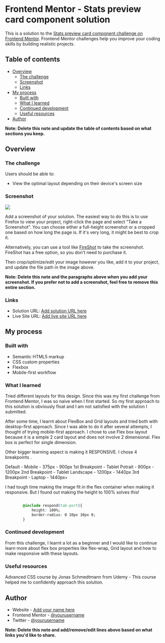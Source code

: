 # Frontend Mentor - Stats preview card component solution

This is a solution to the [Stats preview card component challenge on Frontend Mentor](https://www.frontendmentor.io/challenges/stats-preview-card-component-8JqbgoU62). Frontend Mentor challenges help you improve your coding skills by building realistic projects. 

## Table of contents

- [Overview](#overview)
  - [The challenge](#the-challenge)
  - [Screenshot](#screenshot)
  - [Links](#links)
- [My process](#my-process)
  - [Built with](#built-with)
  - [What I learned](#what-i-learned)
  - [Continued development](#continued-development)
  - [Useful resources](#useful-resources)
- [Author](#author)


**Note: Delete this note and update the table of contents based on what sections you keep.**

## Overview

### The challenge

Users should be able to:

- View the optimal layout depending on their device's screen size

### Screenshot

![](./screenshot.jpg)

Add a screenshot of your solution. The easiest way to do this is to use Firefox to view your project, right-click the page and select "Take a Screenshot". You can choose either a full-height screenshot or a cropped one based on how long the page is. If it's very long, it might be best to crop it.

Alternatively, you can use a tool like [FireShot](https://getfireshot.com/) to take the screenshot. FireShot has a free option, so you don't need to purchase it. 

Then crop/optimize/edit your image however you like, add it to your project, and update the file path in the image above.

**Note: Delete this note and the paragraphs above when you add your screenshot. If you prefer not to add a screenshot, feel free to remove this entire section.**

### Links

- Solution URL: [Add solution URL here](https://your-solution-url.com)
- Live Site URL: [Add live site URL here](https://your-live-site-url.com)

## My process

### Built with

- Semantic HTML5 markup
- CSS custom properties
- Flexbox
- Mobile-first workflow

### What I learned

Tried different layouts for this design. Since this was my first challenge from Frontend Mentor, I was so naive when I first started. So my first approach to this solution is obviously float and I am not satisfied with the solution I submitted.

After some time, I learnt about FlexBox and Grid layouts and tried both with desktop-first approach. Since I was able to do it after several attempts, I thought of trying mobile-first approach. I chose to use Flex box layout because it is a simple 2 card layout and does not involve 2 dimensional. Flex box is perfect for single dimension. 

Other bigger learning aspect is making it RESPONSIVE. I chose 4 breakpoints . 

Default         -   Mobile            -   375px   -   900px
1st Breakpoint  -   Tablet Potrait    -   900px   -   1200px
2nd Breakpoint  -   Tablet Landscape  -   1200px  -   1440px
3rd Breakpoint  -   Laptop            -   1440px+

I had tough time making the image fit in the flex container when making it responsive. But I found out making the height to 100% solves this!

```css

        @include respond(tab-port){
            height: 100%;
            border-radius: 0 10px 10px 0;
        }

```

### Continued development

From this challenge, I learnt a lot as a beginner and I would like to continue learn more about flex box properties like flex-wrap, Grid layout and how to make responsive with these layouts.

### Useful resources

Advanced CSS course by Jonas Schmedtmann from Udemy - This course helped me to confidently approach this solution.

## Author

- Website - [Add your name here](https://www.your-site.com)
- Frontend Mentor - [@yourusername](https://www.frontendmentor.io/profile/yourusername)
- Twitter - [@yourusername](https://www.twitter.com/yourusername)

**Note: Delete this note and add/remove/edit lines above based on what links you'd like to share.**

